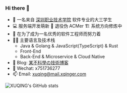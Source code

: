 ### Hi there 👋

<!--
**xxxuuu/xxxuuu** is a ✨ _special_ ✨ repository because its `README.md` (this file) appears on your GitHub profile.

Here are some ideas to get you started:

- 🔭 I’m currently working on ...
- 🌱 I’m currently learning ...
- 👯 I’m looking to collaborate on ...
- 🤔 I’m looking for help with ...
- 💬 Ask me about ...
- 📫 How to reach me: ...
- 😄 Pronouns: ...
- ⚡ Fun fact: ...
-->

- 🔭 一名来自 [深圳职业技术学院](https://www.szpt.edu.cn/) 软件专业的大三学生
- 💻 服务端开发萌新 🎈 退役伪 ACMer 🏗 系统方向修炼中
- 💪 在为了成为一名优秀的软件工程师而努力着
- 🧑‍💻 主要语言及技术栈
  - Java & Golang & JavaScript(TypeScript) & Rust
  - Front-End
  - Back-End & Microservice & Cloud Native
- 📗 Blog: [某不科學の技術博客](https://xqinger.com/)
- 💬 Wechat: x751736277
- 📫 Email: xuqing@mail.xqinger.com


![XUQING's GitHub stats](https://github-readme-stats.vercel.app/api?username=xxxuuu&count_private=true&show_icons=true&include_all_commits=true&hide_title=true)
